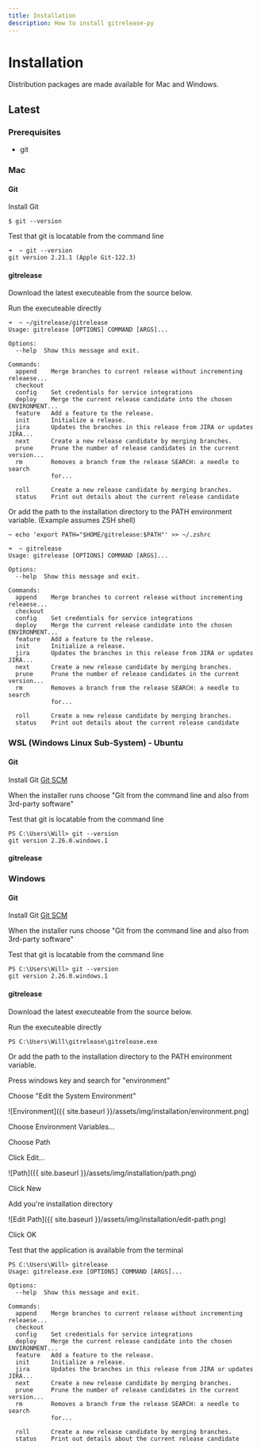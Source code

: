 ```yaml
---
title: Installation
description: How to install gitrelease-py
---
```


# Installation
Distribution packages are made available for Mac and Windows.

## Latest

### Prerequisites
* git

### Mac
#### Git
Install Git
```
$ git --version
```

Test that git is locatable from the command line
```
➜  ~ git --version
git version 2.21.1 (Apple Git-122.3)
```

#### gitrelease
Download the latest executeable from the source below.

Run the executeable directly
 
```
➜  ~ ~/gitrelease/gitrelease
Usage: gitrelease [OPTIONS] COMMAND [ARGS]...

Options:
  --help  Show this message and exit.

Commands:
  append    Merge branches to current release without incrementing releaese...
  checkout
  config    Set credentials for service integrations
  deploy    Merge the current release candidate into the chosen ENVIRONMENT...
  feature   Add a feature to the release.
  init      Initialize a release.
  jira      Updates the branches in this release from JIRA or updates JIRA...
  next      Create a new release candidate by merging branches.
  prune     Prune the number of release candidates in the current version...
  rm        Removes a branch from the release SEARCH: a needle to search
            for...

  roll      Create a new release candidate by merging branches.
  status    Print out details about the current release candidate
``` 

Or add the path to the installation directory to the PATH environment variable.
(Example assumes ZSH shell)

```
~ echo 'export PATH="$HOME/gitrelease:$PATH"' >> ~/.zshrc
```

```
➜  ~ gitrelease
Usage: gitrelease [OPTIONS] COMMAND [ARGS]...

Options:
  --help  Show this message and exit.

Commands:
  append    Merge branches to current release without incrementing releaese...
  checkout
  config    Set credentials for service integrations
  deploy    Merge the current release candidate into the chosen ENVIRONMENT...
  feature   Add a feature to the release.
  init      Initialize a release.
  jira      Updates the branches in this release from JIRA or updates JIRA...
  next      Create a new release candidate by merging branches.
  prune     Prune the number of release candidates in the current version...
  rm        Removes a branch from the release SEARCH: a needle to search
            for...

  roll      Create a new release candidate by merging branches.
  status    Print out details about the current release candidate
```
 
### WSL (Windows Linux Sub-System) - Ubuntu
#### Git
Install Git [Git SCM](https://git-scm.com/download/)

When the installer runs choose "Git from the command line and also from 3rd-party software"

Test that git is locatable from the command line
```
PS C:\Users\Will> git --version
git version 2.26.0.windows.1
```
#### gitrelease

### Windows
#### Git
Install Git [Git SCM](https://git-scm.com/download/)

When the installer runs choose "Git from the command line and also from 3rd-party software"

Test that git is locatable from the command line
```
PS C:\Users\Will> git --version
git version 2.26.0.windows.1
```
#### gitrelease
Download the latest executeable from the source below.

Run the executeable directly
 
`PS C:\Users\Will\gitrelease\gitrelease.exe`
 
Or add the path to the installation directory to the PATH environment variable.

Press windows key and search for "environment"

Choose "Edit the System Environment"

![Environment]({{ site.baseurl }}/assets/img/installation/environment.png)

Choose Environment Variables...

Choose Path

Click Edit...

![Path]({{ site.baseurl }}/assets/img/installation/path.png)

Click New

Add you're installation directory

![Edit Path]({{ site.baseurl }}/assets/img/installation/edit-path.png)

Click OK

Test that the application is available from the terminal

```
PS C:\Users\Will> gitrelease
Usage: gitrelease.exe [OPTIONS] COMMAND [ARGS]...

Options:
  --help  Show this message and exit.

Commands:
  append    Merge branches to current release without incrementing releaese...
  checkout
  config    Set credentials for service integrations
  deploy    Merge the current release candidate into the chosen ENVIRONMENT...
  feature   Add a feature to the release.
  init      Initialize a release.
  jira      Updates the branches in this release from JIRA or updates JIRA...
  next      Create a new release candidate by merging branches.
  prune     Prune the number of release candidates in the current version...
  rm        Removes a branch from the release SEARCH: a needle to search
            for...

  roll      Create a new release candidate by merging branches.
  status    Print out details about the current release candidate
```
